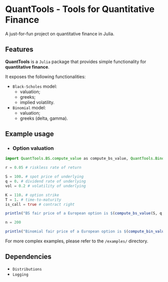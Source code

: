 # QuantTools - Tools for Quantitative Finance

A just-for-fun project on quantitative finance in Julia.

## Features

**QuantTools** is a `Julia` package that provides simple functionality for **quantitative finance**.

It exposes the following functionalities:
- `Black-Scholes` model:
    - valuation;
    - greeks;
    - implied volatility.
- `Binomial` model:
    - valuation;
    - greeks (delta, gamma).


## Example usage

- ### Option valuation
```Julia
import QuantTools.BS.compute_value as compute_bs_value, QuantTools.Binomial.compute_value as compute_bin_value

r = 0.05 # riskless rate of return

S = 100. # spot price of underlying
q = 0. # dividend rate of underlying
vol = 0.2 # volatility of underlying

K = 110. # option strike
T = 1. # time-to-maturity
is_call = true # contract right

println("BS fair price of a European option is $(compute_bs_value(S, q, r, vol, K, T, is_call)).")

n = 200

println("Binomial fair price of a European option is $(compute_bin_value(S, q, r, vol, K, T, is_call, n)).")
```

For more complex examples, please refer to the `/examples/` directory. 

## Dependencies

- `Distributions`
- `Logging`